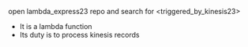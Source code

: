 open lambda_express23 repo
and search for <processKinesis23>       <triggered_by_kinesis23>
- It is a lambda function
- Its duty is to process kinesis records